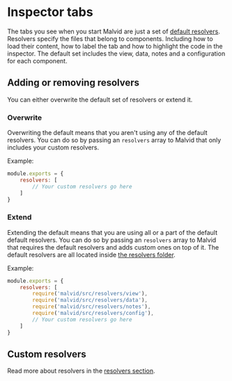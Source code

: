 # Inspector tabs

The tabs you see when you start Malvid are just a set of [default resolvers](Options.md). Resolvers specify the files that belong to components. Including how to load their content, how to label the tab and how to highlight the code in the inspector. The default set includes the view, data, notes and a configuration for each component.

## Adding or removing resolvers

You can either overwrite the default set of resolvers or extend it.

### Overwrite

Overwriting the default means that you aren't using any of the default resolvers. You can do so by passing an `resolvers` array to Malvid that only includes your custom resolvers.

Example:

```js
module.exports = {
	resolvers: [
		// Your custom resolvers go here
	]
}
```

### Extend

Extending the default means that you are using all or a part of the default default resolvers. You can do so by passing an `resolvers` array to Malvid that requires the default resolvers and adds custom ones on top of it. The default resolvers are all located inside [the resolvers folder](../src/resolvers/).

Example:

```js
module.exports = {
	resolvers: [
		require('malvid/src/resolvers/view'),
		require('malvid/src/resolvers/data'),
		require('malvid/src/resolvers/notes'),
		require('malvid/src/resolvers/config'),
		// Your custom resolvers go here
	]
}
```

## Custom resolvers

Read more about resolvers in the [resolvers section](Options.md#resolvers).